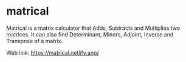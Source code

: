 # matrical
Matrical is a matrix calculator that Adds, Subtracts and Multiplies two matrices. It can also find Determinant, Minors, Adjoint, Inverse and Transpose of a matrix.

Web link: https://matrical.netlify.app/
